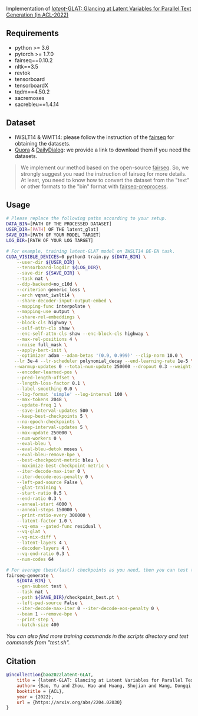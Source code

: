 Implementation of [<em>latent</em>-GLAT: Glancing at Latent Variables for Parallel Text Generation (in ACL-2022)](https://arxiv.org/abs/2204.02030)

Requirements
---
- python >= 3.6
- pytorch >= 1.7.0
- fairseq==0.10.2
- nltk==3.5
- revtok
- tensorboard
- tensorboardX
- tqdm==4.50.2
- sacremoses
- sacrebleu==1.4.14

Dataset
---
- IWSLT14 & WMT14: please follow the instruction of the [fairseq](https://github.com/pytorch/fairseq/tree/master/examples/translation) for obtaining the datasets.
- [Quora](https://drive.google.com/file/d/1RJqVbN_aWaksJsdye91BCKOjL7toXiWD/view?usp=sharing) & [DailyDialog](https://drive.google.com/file/d/1xp7x7JXShcrReTRsoKSAiAEKhr2_p3C4/view?usp=sharing): we provide a link to download them if you need the datasets.

> We implement our method based on the open-source <u>fairseq</u>. So, we strongly suggest you read the instruction of fairseq for more details. At least, you need to know how to convert the dataset from the "text" or other formats to the "bin" format with <u>fairseq-preprocess</u>.

Usage
---
```bash
# Please replace the following paths according to your setup. 
DATA_BIN=[PATH OF THE PROCESSED DATASET] 
USER_DIR=[PATH] OF THE latent_glat]
SAVE_DIR=[PATH OF YOUR MODEL TARGET]
LOG_DIR=[PATH OF YOUR LOG TARGET]

# For example, training latent-GLAT model on IWSLT14 DE-EN task.
CUDA_VISIBLE_DEVICES=0 python3 train.py ${DATA_BIN} \
    --user-dir ${USER_DIR} \
    --tensorboard-logdir ${LOG_DIR}\
    --save-dir ${SAVE_DIR} \
    --task nat \
    --ddp-backend=no_c10d \
    --criterion generic_loss \
    --arch vqnat_iwslt14 \
    --share-decoder-input-output-embed \
    --mapping-func interpolate \
    --mapping-use output \
    --share-rel-embeddings \
    --block-cls highway \
    --self-attn-cls shaw \
    --enc-self-attn-cls shaw --enc-block-cls highway \
    --max-rel-positions 4 \
    --noise full_mask \
    --apply-bert-init \
    --optimizer adam --adam-betas '(0.9, 0.999)' --clip-norm 10.0 \
   --lr 3e-4 --lr-scheduler polynomial_decay --end-learning-rate 1e-5 \
   --warmup-updates 0 --total-num-update 250000 --dropout 0.3 --weight-decay 0 \
    --encoder-learned-pos \
    --pred-length-offset \
    --length-loss-factor 0.1 \
    --label-smoothing 0.0 \
    --log-format 'simple' --log-interval 100 \
    --max-tokens 2048 \
    --update-freq 1 \
    --save-interval-updates 500 \
    --keep-best-checkpoints 5 \
    --no-epoch-checkpoints \
    --keep-interval-updates 5 \
    --max-update 250000 \
    --num-workers 0 \
    --eval-bleu \
    --eval-bleu-detok moses \
    --eval-bleu-remove-bpe \
    --best-checkpoint-metric bleu \
    --maximize-best-checkpoint-metric \
    --iter-decode-max-iter 0 \
    --iter-decode-eos-penalty 0 \
    --left-pad-source False \
    --glat-training \
    --start-ratio 0.5 \
    --end-ratio 0.3 \
    --anneal-start 4000 \
    --anneal-steps 150000 \
    --print-ratio-every 300000 \
    --latent-factor 1.0 \
    --vq-ema --gated-func residual \
    --vq-glat \
    --vq-mix-diff \
    --latent-layers 4 \
    --decoder-layers 4 \
    --vq-end-ratio 0.3 \
    --num-codes 64

# For average (best/last/) checkpoints as you need, then you can test the model mostly same to fairseq
fairseq-generate \
    ${DATA_BIN} \
    --gen-subset test \
    --task nat \
    --path ${SAVE_DIR}/checkpoint_best.pt \
    --left-pad-source False \
    --iter-decode-max-iter 0 --iter-decode-eos-penalty 0 \
    --beam 1 --remove-bpe \
    --print-step \
    --batch-size 400
```
*You can also find more training commands in the scripts directory and test commands from "test.sh".*


## Citation

```bibtex
@incollection{bao2022latent-GLAT,
    title = {latent-GLAT: Glancing at Latent Variables for Parallel Text Generation},
    author= {Bao, Yu and Zhou, Hao and Huang, Shujian and Wang, Dongqi and Qian, Lihua and Dai, Xinyu and Chen, Jiajun and Li, Lei},
    booktitle = {ACL},
    year = {2022},
    url = {https://arxiv.org/abs/2204.02030}
}
```
